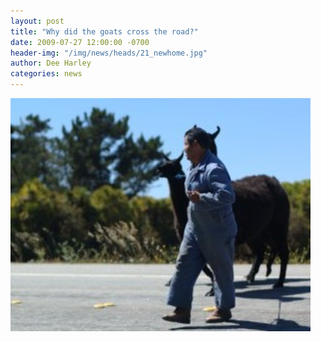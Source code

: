 ```yaml
---
layout: post
title: "Why did the goats cross the road?"
date: 2009-07-27 12:00:00 -0700
header-img: "/img/news/heads/21_newhome.jpg"
author: Dee Harley
categories: news
---
```

![image](/img/news/21_acrossroad.jpg)

